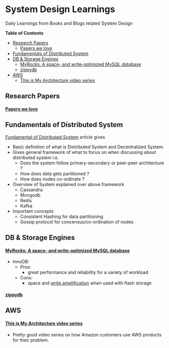 
System Design Learnings
=======================
Daily Learnings from Books and Blogs related System Design
<!-- START doctoc generated TOC please keep comment here to allow auto update -->
<!-- DON'T EDIT THIS SECTION, INSTEAD RE-RUN doctoc TO UPDATE -->
**Table of Contents**

- [Research Papers](#research-papers)
    - [Papers we love](#papers-we-love)
- [Fundamentals of Distributed System](#fundamentals-of-distributed-system)
- [DB & Storage Engines](#db--storage-engines)
    - [MyRocks: A space- and write-optimized MySQL database](#myrocks-a-space--and-write-optimized-mysql-database)
    - [zippydb](#zippydb)
- [AWS](#aws)
    - [This is My Architecture video series](#this-is-my-architecture-video-series)

<!-- END doctoc generated TOC please keep comment here to allow auto update -->

## Research Papers
#### [Papers we love](https://github.com/papers-we-love/papers-we-love)

## Fundamentals of Distributed System
[Fundamental of Distributed System](https://www.baeldung.com/cs/distributed-systems-guide) article gives
* Basic definition of what is Distributed System and Decentralized System. 
* Gives general framework of what to focus on when discussing about distributed system i.e. 
    * Does the system follow primary-secondary or peer-peer architecture ? 
    * How does data gets partitioned ? 
    * How does nodes co-ordinate ? 
* Overview of System explained over above framework
    * Cassandra
    * Mongodb
    * Redis
    * Kafka 
* Important concepts
    * Consistent Hashing for data partitioning 
    * Gossip protocol for concensus/co-ordination of nodes 
    
## DB & Storage Engines
#### [MyRocks: A space- and write-optimized MySQL database](https://engineering.fb.com/2016/08/31/core-data/myrocks-a-space-and-write-optimized-mysql-database/)
  * InnoDB: 
    * Pros: 
      - great performance and reliability for a variety of workload
    * Cons: 
      - space and [write amplification](https://www.ontrack.com/en-us/blog/what-is-write-amplification-wa-and-how-does-it-effect-ssds) when used with flash storage
#### [zippydb](https://engineering.fb.com/2021/08/06/core-data/zippydb/)
## AWS
#### [This is My Architecture video series](https://go.aws/3lcQkTm)
- Pretty good video series on how Amazon customers use AWS products for their problem.  
  
   


